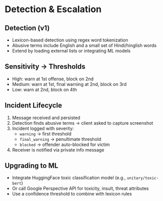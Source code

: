 # Detection & Escalation

## Detection (v1)
- Lexicon-based detection using regex word tokenization
- Abusive terms include English and a small set of Hindi/hinglish words
- Extend by loading external lists or integrating ML models

## Sensitivity → Thresholds
- High: warn at 1st offense, block on 2nd
- Medium: warn at 1st, final warning at 2nd, block on 3rd
- Low: warn at 2nd, block on 4th

## Incident Lifecycle
1. Message received and persisted
2. Detection finds abusive terms → client asked to capture screenshot
3. Incident logged with severity:
   - `warning` → first threshold
   - `final_warning` → penultimate threshold
   - `blocked` → offender auto-blocked for victim
4. Receiver is notified via private info message

## Upgrading to ML
- Integrate HuggingFace toxic classification model (e.g., `unitary/toxic-bert`)
- Or call Google Perspective API for toxicity, insult, threat attributes
- Use a confidence threshold to combine with lexicon rules
